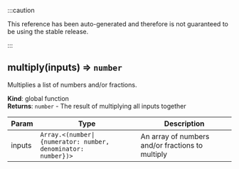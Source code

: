 
:::caution

This reference has been auto-generated and therefore is not guaranteed to be using the stable release.

:::

<a name="multiply"></a>

## multiply(inputs) ⇒ <code>number</code>
Multiplies a list of numbers and/or fractions.

**Kind**: global function  
**Returns**: <code>number</code> - The result of multiplying all inputs together  

| Param | Type | Description |
| --- | --- | --- |
| inputs | <code>Array.&lt;(number\|{numerator: number, denominator: number})&gt;</code> | An array of numbers and/or fractions to multiply |

